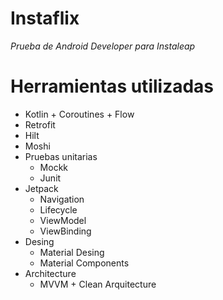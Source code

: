 # Instaflix

_Prueba de Android Developer para Instaleap_

# Herramientas utilizadas
* Kotlin + Coroutines + Flow
* Retrofit
* Hilt
* Moshi
* Pruebas unitarias
  * Mockk
  * Junit
* Jetpack
  * Navigation
  * Lifecycle
  * ViewModel
  * ViewBinding
* Desing
  * Material Desing
  * Material Components
* Architecture
  * MVVM + Clean Arquitecture
